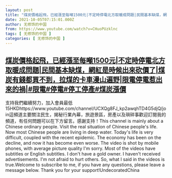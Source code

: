 ```yaml
---
layout: post
title: "煤炭價格起飛，已經漲至每噸1500元|不定時停電北方取暖成問題|民間基本缺煤，網紅是時候出來砍價了|煤炭有錢都買不到，拉煤的卡車漫山遍野|限電停電惹出來的禍|#限電#停電#停工停產#煤炭漲價"
date: 2021-10-05T07:15:01.000Z
author: 无修饰的中国
from: https://www.youtube.com/watch?v=CHuoPUzklnc
tags: [ 无修饰的中国 ]
categories: [ 无修饰的中国 ]
---
```

<!--1633418101000-->
[煤炭價格起飛，已經漲至每噸1500元|不定時停電北方取暖成問題|民間基本缺煤，網紅是時候出來砍價了|煤炭有錢都買不到，拉煤的卡車漫山遍野|限電停電惹出來的禍|#限電#停電#停工停產#煤炭漲價](https://www.youtube.com/watch?v=CHuoPUzklnc)
------

<div>
支持我們繼續努力，加入會員最低15HKDhttps://www.youtube.com/channel/UCXQg8FJ_kp2awqhTD4G5djQ/join這頻道主要關注民生，揭秘行業內幕，旅遊景區，房產以及瑣碎事歡迎訂閱我的頻道，有任何問題可以在下方留言。感謝支持！This channel is mainly about a Chinese ordinary people. Visit the real situation of Chinese people's life. Now most Chinese people are living in deep water. Today's life is very difficult, coupled with the recent epidemic. The economy has been on the decline, and now it has become even worse. The video is shot by mobile phones, with average picture quality I'm sorry. Most of the videos have subtitles or English subtitles. I don't have a gold owner. I haven't received advertisements. I'm not afraid to hurt others. So, what I said in the videos is true.Welcome to subscribe to me, if you have any questions, please leave a message below. Thank you for your support!UndecoratedChina
</div>
